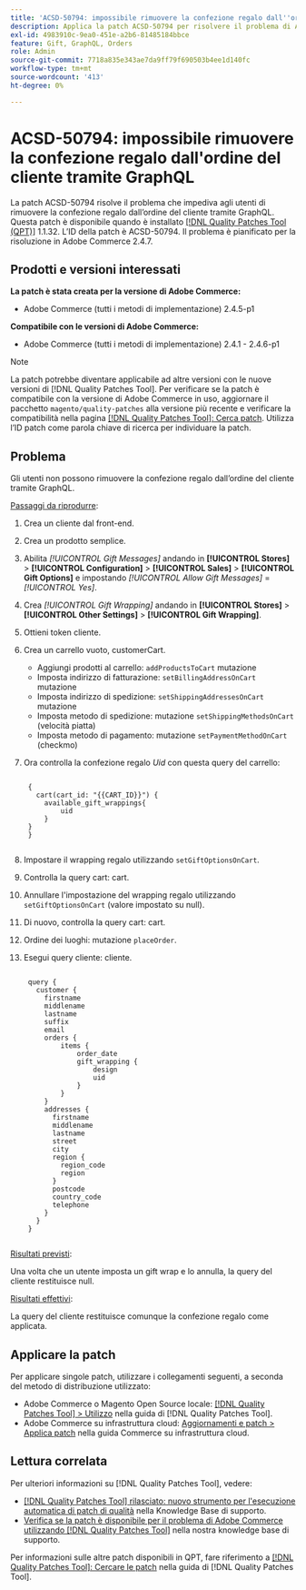 ```yaml
---
title: 'ACSD-50794: impossibile rimuovere la confezione regalo dall''ordine del cliente tramite GraphQL'
description: Applica la patch ACSD-50794 per risolvere il problema di Adobe Commerce che impedisce agli utenti di rimuovere la confezione regalo dall’ordine del cliente tramite GraphQL.
exl-id: 4983910c-9ea0-451e-a2b6-81485184bbce
feature: Gift, GraphQL, Orders
role: Admin
source-git-commit: 7718a835e343ae7da9ff79f690503b4ee1d140fc
workflow-type: tm+mt
source-wordcount: '413'
ht-degree: 0%

---
```


# ACSD-50794: impossibile rimuovere la confezione regalo dall&#39;ordine del cliente tramite GraphQL

La patch ACSD-50794 risolve il problema che impediva agli utenti di rimuovere la confezione regalo dall’ordine del cliente tramite GraphQL. Questa patch è disponibile quando è installato [[!DNL Quality Patches Tool (QPT)]](/help/announcements/adobe-commerce-announcements/magento-quality-patches-released-new-tool-to-self-serve-quality-patches.md) 1.1.32. L’ID della patch è ACSD-50794. Il problema è pianificato per la risoluzione in Adobe Commerce 2.4.7.

## Prodotti e versioni interessati

**La patch è stata creata per la versione di Adobe Commerce:**

* Adobe Commerce (tutti i metodi di implementazione) 2.4.5-p1

**Compatibile con le versioni di Adobe Commerce:**

* Adobe Commerce (tutti i metodi di implementazione) 2.4.1 - 2.4.6-p1

>[!NOTE]
>
>La patch potrebbe diventare applicabile ad altre versioni con le nuove versioni di [!DNL Quality Patches Tool]. Per verificare se la patch è compatibile con la versione di Adobe Commerce in uso, aggiornare il pacchetto `magento/quality-patches` alla versione più recente e verificare la compatibilità nella pagina [[!DNL Quality Patches Tool]: Cerca patch](https://experienceleague.adobe.com/tools/commerce-quality-patches/index.html?lang=it). Utilizza l’ID patch come parola chiave di ricerca per individuare la patch.

## Problema

Gli utenti non possono rimuovere la confezione regalo dall’ordine del cliente tramite GraphQL.

<u>Passaggi da riprodurre</u>:

1. Crea un cliente dal front-end.
1. Crea un prodotto semplice.
1. Abilita *[!UICONTROL Gift Messages]* andando in **[!UICONTROL Stores]** > **[!UICONTROL Configuration]** > **[!UICONTROL Sales]** > **[!UICONTROL Gift Options]** e impostando *[!UICONTROL Allow Gift Messages]* = *[!UICONTROL Yes]*.
1. Crea *[!UICONTROL Gift Wrapping]* andando in **[!UICONTROL Stores]** > **[!UICONTROL Other Settings]** > **[!UICONTROL Gift Wrapping]**.
1. Ottieni token cliente.
1. Crea un carrello vuoto, customerCart.
   * Aggiungi prodotti al carrello: `addProductsToCart` mutazione
   * Imposta indirizzo di fatturazione: `setBillingAddressOnCart` mutazione
   * Imposta indirizzo di spedizione: `setShippingAddressesOnCart` mutazione
   * Imposta metodo di spedizione: mutazione `setShippingMethodsOnCart` (velocità piatta)
   * Imposta metodo di pagamento: mutazione `setPaymentMethodOnCart` (checkmo)
1. Ora controlla la confezione regalo *Uid* con questa query del carrello:

   <pre><code class="language-GraphQL">
    &lbrace;
      cart(cart_id: "{{CART_ID}}") &lbrace;
        available_gift_wrappings&lbrace;
            uid
        &rbrace;
    &rbrace;
    &rbrace;
    </code></pre>

1. Impostare il wrapping regalo utilizzando `setGiftOptionsOnCart`.
1. Controlla la query cart: cart.
1. Annullare l&#39;impostazione del wrapping regalo utilizzando `setGiftOptionsOnCart` (valore impostato su null).
1. Di nuovo, controlla la query cart: cart.
1. Ordine dei luoghi: mutazione `placeOrder`.
1. Esegui query cliente: cliente.

   <pre><code class="language-graphql">
    query &lbrace;
      customer &lbrace;
        firstname
        middlename
        lastname
        suffix
        email
        orders &lbrace;
            items &lbrace;
                order_date
                gift_wrapping &lbrace;
                    design
                    uid
                &rbrace;
            &rbrace;
        &rbrace;
        addresses &lbrace;
          firstname
          middlename
          lastname
          street
          city
          region &lbrace;
            region_code
            region
          &rbrace;
          postcode
          country_code
          telephone
        &rbrace;
      &rbrace;
    &rbrace;
    </code></pre>

<u>Risultati previsti</u>:

Una volta che un utente imposta un gift wrap e lo annulla, la query del cliente restituisce null.

<u>Risultati effettivi</u>:

La query del cliente restituisce comunque la confezione regalo come applicata.

## Applicare la patch

Per applicare singole patch, utilizzare i collegamenti seguenti, a seconda del metodo di distribuzione utilizzato:

* Adobe Commerce o Magento Open Source locale: [[!DNL Quality Patches Tool] > Utilizzo](https://experienceleague.adobe.com/docs/commerce-operations/tools/quality-patches-tool/usage.html?lang=it) nella guida di [!DNL Quality Patches Tool].
* Adobe Commerce su infrastruttura cloud: [Aggiornamenti e patch > Applica patch](https://experienceleague.adobe.com/docs/commerce-cloud-service/user-guide/develop/upgrade/apply-patches.html?lang=it) nella guida Commerce su infrastruttura cloud.

## Lettura correlata

Per ulteriori informazioni su [!DNL Quality Patches Tool], vedere:

* [[!DNL Quality Patches Tool] rilasciato: nuovo strumento per l&#39;esecuzione automatica di patch di qualità](/help/announcements/adobe-commerce-announcements/magento-quality-patches-released-new-tool-to-self-serve-quality-patches.md) nella Knowledge Base di supporto.
* [Verifica se la patch è disponibile per il problema di Adobe Commerce utilizzando  [!DNL Quality Patches Tool]](/help/support-tools/patches-available-in-qpt-tool/check-patch-for-magento-issue-with-magento-quality-patches.md) nella nostra knowledge base di supporto.

Per informazioni sulle altre patch disponibili in QPT, fare riferimento a [[!DNL Quality Patches Tool]: Cercare le patch](https://experienceleague.adobe.com/tools/commerce-quality-patches/index.html?lang=it) nella guida di [!DNL Quality Patches Tool].
